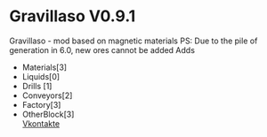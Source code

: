 # Gravillaso V0.9.1
Gravillaso - mod based on magnetic materials 
PS: Due to the pile of generation in 6.0, new ores cannot be added
Adds
* Materials[3]
* Liquids[0]
* Drills [1]
* Conveyors[2]
* Factory[3]
* OtherBlock[3]  
[Vkontakte](https://vk.com/nickname_73)  
